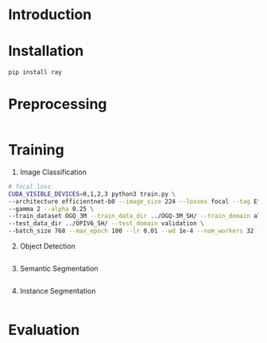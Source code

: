 
# Introduction

# Installation
```sh
pip install ray
```

# Preprocessing
```sh
```

# Training

1. Image Classification

```sh
# focal loss
CUDA_VISIBLE_DEVICES=0,1,2,3 python3 train.py \
--architecture efficientnet-b0 --image_size 224 --losses focal --tag EfficientNet-b0@Focal@OGQ-3M \
--gamma 2 --alpha 0.25 \
--train_dataset OGQ_3M --train_data_dir ../OGQ-3M_SH/ --train_domain all \
--test_data_dir ../OPIV6_SH/ --test_domain validation \
--batch_size 768 --max_epoch 100 --lr 0.01 --wd 1e-4 --num_workers 32 --print_ratio 0.01
```

2. Object Detection

```sh
```

3. Semantic Segmentation

```sh
```

4. Instance Segmentation

```sh
```


# Evaluation

```sh
```